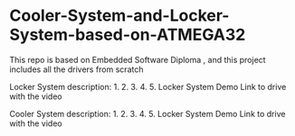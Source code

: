 # Cooler-System-and-Locker-System-based-on-ATMEGA32
This repo is based on Embedded Software Diploma , and this project includes all the drivers from scratch 

Locker System description:
1.
2.
3.
4.
5.
Locker System Demo 
Link to drive with the video

Cooler System description:
1.
2.
3.
4.
5.
Locker System Demo 
Link to drive with the video
